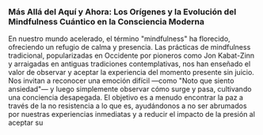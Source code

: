 ### Más Allá del Aquí y Ahora: Los Orígenes y la Evolución del Mindfulness Cuántico en la Consciencia Moderna

En nuestro mundo acelerado, el término "mindfulness" ha florecido, ofreciendo un refugio de calma y presencia. Las prácticas de mindfulness tradicional, popularizadas en Occidente por pioneros como Jon Kabat-Zinn y arraigadas en antiguas tradiciones contemplativas, nos han enseñado el valor de observar y aceptar la experiencia del momento presente sin juicio. Nos invitan a reconocer una emoción difícil —como "Noto que siento ansiedad"— y luego simplemente observar cómo surge y pasa, cultivando una conciencia desapegada. El objetivo es a menudo encontrar la paz a través de la no resistencia a lo que es, ayudándonos a no ser abrumados por nuestras experiencias inmediatas y a reducir el impacto de la presión al aceptar su